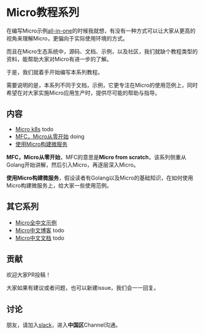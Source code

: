 # Micro教程系列

在编写Micro示例[all-in-one][cn-examples]的时候我就想，有没有一种方式可以让大家从更高的视角来理解Micro，更偏向于实际使用环境的方式。

而且在Micro生态系统中，源码、文档、示例，以及社区，我们就缺个教程类型的资料，能帮助大家对Micro有进一步的了解。

于是，我们就着手开始编写本系列教程。

需要说明的是，本系列不同于文档，示例，它更专注在Micro的使用范例上，同时希望在对大家实施Micro应用生产时，提供尽可能的帮助与指导。

## 内容

- [Micro k8s](./micro-k8s) todo
- [MFC，Micro从零开始](./micro-from-scratch) doing
- [使用Micro构建微服务](./microservice-in-micro)

**MFC，Micro从零开始**，MFC的意思是**Micro from scratch**，该系列侧重从Golang开始讲解，然后引入Micro，再逐层深入Micro。

**使用Micro构建微服务**，假设读者有Golang以及Micro的基础知识，在如何使用Micro构建微服务上，给大家一些使用范例。

## 其它系列

- [Micro全中文示例][cn-examples]
- [Micro中文博客][cn-blogs] todo
- [Micro中文文档][cn-docs] todo

[cn-examples]: https://github.com/micro-in-cn/all-in-one
[cn-blogs]: https://github.com/micro-in-cn/blogs
[cn-docs]: https://github.com/micro-in-cn/docs

## 贡献

欢迎大家PR投稿！

大家如果有建议或者问题，也可以新建issue，我们会一一回复。

## 讨论

朋友，请加入[slack](http://slack.micro.mu/)，进入**中国区**Channel沟通。